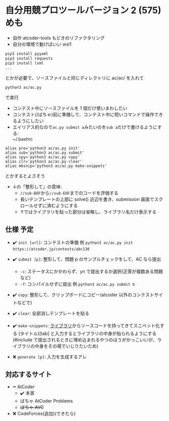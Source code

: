 # **自分用**競プロツールバージョン 2 (575) めも

- 自作 atcoder-tools もどきのリファクタリング
- 自分の環境で動けばいい wsl1

```bash
pip3 install pyyaml
pip3 install requests
pip3 install lxml
...
```
とかが必要で、ソースファイルと同じディレクトリに ac/ac/ を入れて
```
python3 ac/ac.py
```
で実行

- コンテスト中にソースファイルを 1 個だけ使いまわしたい
- コンテスト(/ばちゃ)前に準備して、コンテスト中に短いコマンドで操作できるようにしたい
- エイリアス的なので`ac.py submit a`みたいのを`sub a`だけで書けるようにする: <br>
~/.bashrc
```
alias pre='python3 ac/ac.py init'
alias sub='python3 ac/ac.py submit'
alias cpy='python3 ac/ac.py copy'
alias clr='python3 ac/ac.py clear'
alias mksnip='python3 ac/ac.py make-snippets'
```
とかするとよさそう
- ↓の「整形して」の意味:
	+ `//sub-BOF`から`//sub-EOF`までのコードを評価する
	+ 長いテンプレートの上部に solve() 近辺を書き、submission 画面でスクロールせずに済むようにする
	+ ↑ではライブラリを貼った部分は省略し、ライブラリ名だけ表示する

## 仕様 予定

+ :heavy_check_mark: `init [url]`: コンテストの準備
例 `python3 ac/ac.py init https://atcoder.jp/contests/abc130`

+ :heavy_check_mark: `submit [p]`: 整形して、問題 p のサンプルチェックをして、AC なら提出
	* `-c`: ステータスにかかわらず、yn で提出するか選択(正答が複数ある問題など)
	* `-f`: コンパイルせずに提出
例 `python3 ac/ac.py submit b`

+ :heavy_check_mark: `copy`: 整形して、クリップボードにコピー(atcoder 以外のコンテストサイトなどで)
+ :heavy_check_mark: `clear`: 全部消しテンプレートを貼る
+ :heavy_check_mark: `make-snippets`: [ライブラリ](https://tqkoh.github.io/library/)からソースコードを持ってきてスニペット化する (タイトル)[tab] と入力するとライブラリの中身が貼られるようにする(#include で提出されるときに埋め込まれるやつのほうがかっこいいが、ライブラリの中身をその場でいじりたいため)
+ :x: `generate [p]`: 入力を生成するアレ

## 対応するサイト

- :heavy_minus_sign: AtCoder
  + :heavy_check_mark: 本家
  + ばちゃ AtCoder Problems
  + ~~ばちゃ AVC~~
- :x: CodeForces(追加)(できたら)
